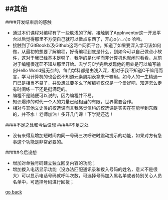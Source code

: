 ##其他
---
####开发结束后的感触
* 通过本们课程对编程有了一些肤浅的了解，接触到了AppInventor这一开发平台以后觉得那里不方便自己就可以做点东西了，开心o(∩_∩)o 哈哈。
* 接触到了GitBook以及Github这两个网页平台，知道了如果要深入学习该如何做，从最初的想要了解编程，好奇编程到底是什么，到如今可以自己做点小软件，这对于我已经基本足够了，我学的是化学而非计算机也就闲时看看，从前对于编程很迷茫不知从那里开始。去学习C学完后发现他的用处是可以编写输出Hello World挺无奈的，每门学科都是由浅入深，相对于我不知道C干嘛用而言，学习计算机的也会说不知道元素周期表拿来干嘛用。如今人的一生精通一门已是相当不易了，并没想过要多么了解编程仅仅是一个爱好吧，知道怎么走有时间练一下还是挺满足的。
* 编程不是随便可以说的，因为编程并不易。
* 知识爆炸的时代一个人的力量已经相当的有限，世界需要合作。
* 相对与其他文史类的校选课而言我感觉信科的校选课是实实在在能学到东西的，并不水！老师加油！多开几门课！下学期还选！

####不足之处和今后设想
#####不足之处
* 没有来得及增加短时间内同一号码三次呼进时震动提示的功能，如果对方有急事这个功能是非常必要的。

#####今后设想
* 增加对单独号码建立独立回复内容的功能；
* 增加拨入电话显示功能（没办法匹配通讯录和拨入号码的姓名，意义不是很大）可以显示电话号码就呼叫次数，可选择号码加入黑名单或者特别关心人员名单中，可选择号码进行回拨；

[go back](SUMMARY.md)